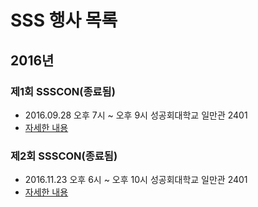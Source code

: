 # SSS 행사 목록

## 2016년

### 제1회 SSSCON(종료됨)
- 2016.09.28 오후 7시 ~ 오후 9시 성공회대학교 일만관 2401
- [자세한 내용](ssscon1st.md)

### 제2회 SSSCON(종료됨)
- 2016.11.23 오후 6시 ~ 오후 10시 성공회대학교 일만관 2401
- [자세한 내용](ssscon2nd.md)
